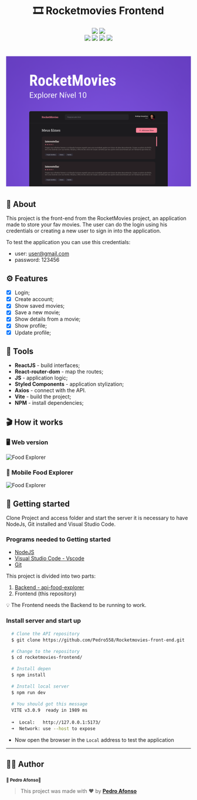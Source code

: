 <h1 align="center">
   🎞 Rocketmovies Frontend
</h1>

<p align="center">
  <img src="https://img.shields.io/static/v1?label=license&message=ISC&color=8022F5&style=flat">
  <a href="https://www.linkedin.com/in/pedro-afonso-lkdn/"><img src="https://img.shields.io/static/v1?label=made%20by&message=Pedro&color=4B00A8&style=flat"></a>
  <br/>
  <img src="https://img.shields.io/badge/-React-61DAFB?logo=react&logoColor=white&style=for-the-badge">
  <img src="https://img.shields.io/badge/-React%20router-CA4245?logo=react-router&logoColor=white&style=for-the-badge">
  <img src="https://img.shields.io/badge/-Styled%20Components-DB7093?logo=styled-components&logoColor=white&style=for-the-badge">
  <img src="https://img.shields.io/badge/-Axios-5A29E4?logo=axios&logoColor=white&style=for-the-badge">
  
</p>

<h1 align="center">
    <img src="./src/assets/Capa.png" alt="Capa do projeto">
</h1>

## :open_book: About

This project is the front-end from the RocketMovies project, an application made to store your fav movies.
The user can do the login using his credentials or creating a new user to sign in into the application.

To test the application you can use this credentials:
- user: user@gmail.com
- password: 123456

## :gear: Features

- [x] Login;
- [x] Create account;
- [x] Show saved movies;
- [x] Save a new movie;
- [x] Show details from a movie;
- [x] Show profile;
- [x] Update profile;

## 🧰 Tools

- **ReactJS** - build interfaces;
- **React-router-dom** - map the routes;
- **JS** - application logic;
- **Styled Components** - application stylization;
- **Axios** - connect with the API.
- **Vite** - build the project;
- **NPM** - install dependencies;

## 🎬 How it works
### 🖥️ Web version

<div style="display:flex; flex-direction: row">
  <img alt="Food Explorer" title="Food Explorer" src="./.github/user.gif"/>
</div>

### 📲 Mobile Food Explorer 
<div style="display:flex; flex-direction: row">
  <img alt="Food Explorer" title="Food Explorer" src="./.github/user-mobile.gif"/>
</div>

## 🚀 Getting started

Clone Project and access folder and start the server it is necessary to have NodeJs, Git
installed and Visual Studio Code.

### Programs needed to Getting started

- [NodeJS](https://nodejs.org/en/)
- [Visual Studio Code - Vscode](https://code.visualstudio.com/)
- [Git](https://git-scm.com/)

This project is divided into two parts:
1. [Backend - api-food-explorer](https://github.com/Pedro558/RocketMoviesAPI) 
2. Frontend (this repository)

💡 The Frontend needs the Backend to be running to work.

### Install server and start up

```bash
  # Clone the API repository
  $ git clone https://github.com/Pedro558/Rocketmovies-front-end.git
```

```bash
  # Change to the repository
  $ cd rocketmovies-frontend/
```

```bash
  # Install depen
  $ npm install
```

```bash
  # Install local server
  $ npm run dev
```

```bash
  # You should got this message
  VITE v3.0.9  ready in 1989 ms

  ➜  Local:   http://127.0.0.1:5173/
  ➜  Network: use --host to expose
```

- Now open the browser in the `Local` address to test the application

---

## 🦸‍♂️ Author
<p>
 <sub><strong>🌟 Pedro Afonso🌟</strong></sub>
</p>

>This project was made with ❤️ by **[Pedro Afonso](https://www.linkedin.com/in/pedro-afonso-lkdn/)**
